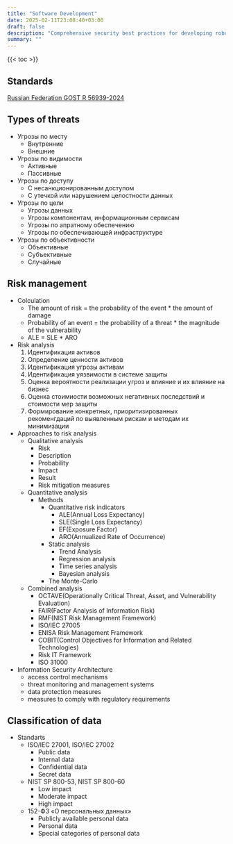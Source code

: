 ```yaml
---
title: "Software Development"
date: 2025-02-11T23:08:40+03:00
draft: false
description: "Comprehensive security best practices for developing robust software applications. From coding standards to deployment, learn how to build secure software that protects user data and maintains compliance."
summary: ""
---
```


{{< toc >}}


## Standards

[Russian Federation GOST R 56939-2024](https://base.garant.ru/410749342/#:~:text=Национальный%20стандарт%20РФ%20ГОСТ%20Р,г.%20Взамен%20ГОСТ%20Р%2056939-2016)


## Types of threats

- Угрозы по месту
    - Внутренние
    - Внешние
- Угрозы по видимости
    - Активные
    - Пассивные
- Угрозы по доступу
    - С несанкционированным доступом
    - С утечкой или нарушением целостности данных
- Угрозы по цели
    - Угрозы данных
    - Угрозы компонентам, информационным сервисам
    - Угрозы по апратному обеспечению
    - Угрозы по обеспечивающей инфраструктуре
- Угрозы по объективности
    - Объективные
    - Субъективные
    - Случайные


## Risk management

- Colculation
    - The amount of risk = the probability of the event * the amount of damage
    - Probability of an event = the probability of a threat * the magnitude of the vulnerability
    - ALE = SLE * ARO
- Risk analysis
    1. Идентификация активов
    2. Определение ценности активов
    3. Идентификация угрозы активам
    4. Идентификация уязвимости в системе защиты
    5. Оценка вероятности реализации угроз и влияние и их влияние на бизнес
    6. Оценка стоимиости возможных негативных последствий и стоимости мер защиты
    7. Формирование конкретных, приоритизированных рекоменгдаций по выявленным рискам и методам их минимизации
- Approaches to risk analysis
    - Qualitative analysis
        - Risk
        - Description
        - Probability
        - Impact
        - Result
        - Risk mitigation measures
    - Quantitative analysis
        - Methods
            - Quantitative risk indicators
                - ALE(Annual Loss Expectancy)
                - SLE(Single Loss Expectancy)
                - EF(Exposure Factor)
                - ARO(Annualized Rate of Occurrence)
            - Static analysis
                - Trend Analysis
                - Regression analysis
                - Time series analysis
                - Bayesian analysis
            - The Monte-Carlo
    - Combined analysis
        - OCTAVE(Operationally Critical Threat, Asset, and Vulnerability Evaluation)
        - FAIR(Factor Analysis of Information Risk)
        - RMF(NIST Risk Management Framework)
        - ISO/IEC 27005
        - ENISA Risk Management Framework
        - COBIT(Control Objectives for Information and Related Technologies)
        - Risk IT Framework
        - ISO 31000
- Information Security Architecture
    - access control mechanisms
    - threat monitoring and management systems
    - data protection measures
    - measures to comply with regulatory requirements

## Classification of data

- Standarts
    - ISO/IEC 27001, ISO/IEC 27002
        - Public data
        - Internal data
        - Confidential data
        - Secret data
    - NIST SP 800-53, NIST SP 800-60
        - Low impact
        - Moderate impact
        - High impact
    - 152-ФЗ «О персональных данных»
        - Publicly available personal data
        - Personal data
        - Special categories of personal data